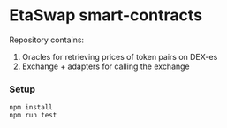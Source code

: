 # EtaSwap smart-contracts

Repository contains:
1. Oracles for retrieving prices of token pairs on DEX-es
2. Exchange + adapters for calling the exchange

### Setup

```shell
npm install
npm run test
```
